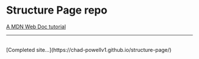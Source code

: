 # **Structure Page repo**
[A MDN Web Doc tutorial](https://developer.mozilla.org/en-US/docs/Learn/HTML/Introduction_to_HTML/Structuring_a_page_of_content)
<hr>
<br>
[Completed site...](https://chad-powellv1.github.io/structure-page/)
